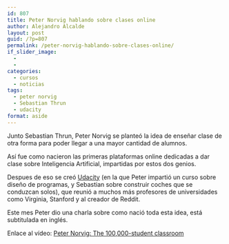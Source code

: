 ```yaml
---
id: 807
title: Peter Norvig hablando sobre clases online
author: Alejandro Alcalde
layout: post
guid: /?p=807
permalink: /peter-norvig-hablando-sobre-clases-online/
if_slider_image:
  - 
  - 
categories:
  - cursos
  - noticias
tags:
  - peter norvig
  - Sebastian Thrun
  - udacity
format: aside
---
```

Junto Sebastian Thrun, Peter Norvig se planteó la idea de enseñar clase de otra forma para poder llegar a una mayor cantidad de alumnos.

Así fue como nacieron las primeras plataformas online dedicadas a dar clase sobre Inteligencia Artificial, impartidas por estos dos genios.

Despues de eso se creó [Udacity][1] (en la que Peter impartió un curso sobre diseño de programas, y Sebastian sobre construir coches que se conduzcan solos), que reunió a muchos más profesores de universidades como Virginia, Stanford y al creador de Reddit.

Este mes Peter dio una charla sobre como nació toda esta idea, está subtitulada en inglés.

<div style="text-align:center">
</div>

Enlace al vídeo: <a href="http://www.ted.com/talks/peter_norvig_the_100_000_student_classroom.html" target="_blank">Peter Norvig: The 100,000-student classroom</a>



 [1]: /?s=udacity